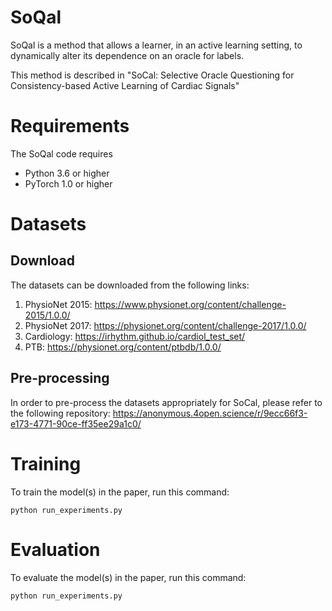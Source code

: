# SoQal

SoQal is a method that allows a learner, in an active learning setting, to dynamically alter its dependence on an oracle for labels. 

This method is described in "SoCal: Selective Oracle Questioning for Consistency-based Active Learning of Cardiac Signals"

# Requirements

The SoQal code requires

* Python 3.6 or higher
* PyTorch 1.0 or higher

# Datasets

## Download

The datasets can be downloaded from the following links:

1) PhysioNet 2015: https://www.physionet.org/content/challenge-2015/1.0.0/
2) PhysioNet 2017: https://physionet.org/content/challenge-2017/1.0.0/
3) Cardiology: https://irhythm.github.io/cardiol_test_set/
4) PTB: https://physionet.org/content/ptbdb/1.0.0/

## Pre-processing

In order to pre-process the datasets appropriately for SoCal, please refer to the following repository: https://anonymous.4open.science/r/9ecc66f3-e173-4771-90ce-ff35ee29a1c0/

# Training

To train the model(s) in the paper, run this command:

```
python run_experiments.py
```

# Evaluation

To evaluate the model(s) in the paper, run this command:

```
python run_experiments.py
```



